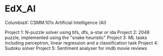 # EdX_AI
ColumbiaX: CSMM.101x Artificial Intelligence (AI)

Project 1: N-puzzle solver using bfs, dfs, a-star or ida
Project 2: 2048 puzzle, implemented using the "snake heuristic"
Project 3: ML tasks including perceptron, linear regression and a classification task
Project 4: Sudoku solver
Project 5: Sentiment analyser for imdb movie reviews
